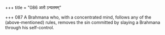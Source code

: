 +++
title = "086 अतो ऽन्यतमम्"

+++
087	A Brahmana who, with a concentrated mind, follows any of the (above-mentioned) rules, removes the sin committed by slaying a Brahmana through his self-control.